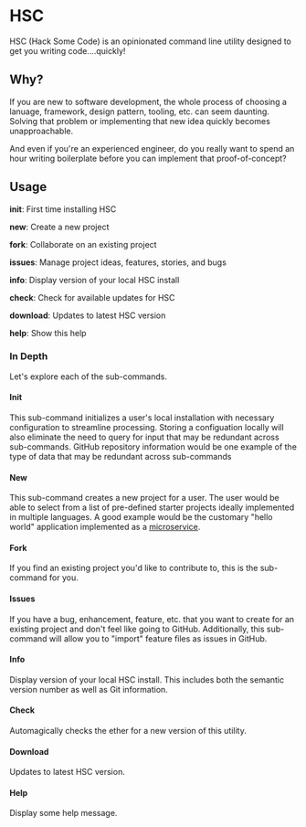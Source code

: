 # HSC

HSC (Hack Some Code) is an opinionated command line utility designed to get you writing code....quickly!

## Why?
If you are new to software development, the whole process of choosing a lanuage, framework, design pattern, tooling, etc. can seem daunting.  Solving that problem or implementing that new idea quickly becomes unapproachable.

And even if you're an experienced engineer, do you really want to spend an hour writing boilerplate before you can implement that proof-of-concept?

## Usage

**init**: First time installing HSC

**new**: Create a new project

**fork**: Collaborate on an existing project

**issues**: Manage project ideas, features, stories, and bugs

**info**: Display version of your local HSC install

**check**: Check for available updates for HSC

**download**: Updates to latest HSC version

**help**: Show this help

### In Depth
Let's explore each of the sub-commands.   

#### Init
This sub-command initializes a user's local installation with necessary configuration to streamline processing.  Storing a configuation locally will also eliminate the need to query for input that may be redundant across sub-commands.  GitHub repository information would be one example of the type of data that may be redundant across sub-commands

#### New
This sub-command creates a new project for a user.  The user would be able to select from a list of pre-defined starter projects ideally implemented in multiple languages.  A good example would be the customary "hello world" application implemented as a [microservice](http://martinfowler.com/articles/microservices.html).

#### Fork
If you find an existing project you'd like to contribute to, this is the sub-command for you.  

#### Issues
If you have a bug, enhancement, feature, etc. that you want to create for an existing project and don't feel like going to GitHub.  Additionally, this sub-command will allow you to "import" feature files as issues in GitHub. 

#### Info
Display version of your local HSC install.  This includes both the semantic version number as well as Git information.

#### Check
Automagically checks the ether for a new version of this utility.

#### Download
Updates to latest HSC version.

#### Help
Display some help message.
